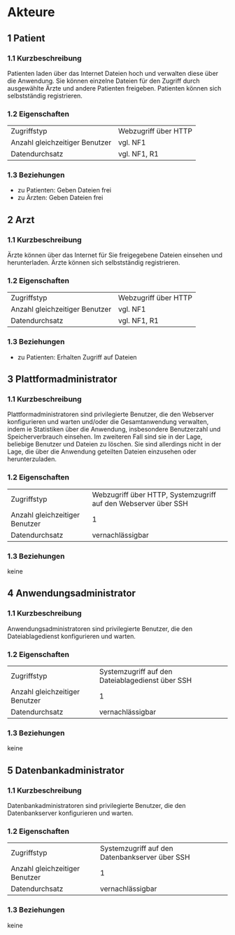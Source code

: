 # Akteure

## 1 Patient

### 1.1 Kurzbeschreibung
Patienten laden über das Internet Dateien hoch und verwalten diese über die Anwendung. Sie können einzelne Dateien für den Zugriff durch ausgewählte Ärzte und andere Patienten freigeben. Patienten können sich selbstständig registrieren.

### 1.2 Eigenschaften
|                                |                      |
| ------------------------------ | -------------------- |
| Zugriffstyp                    | Webzugriff über HTTP |
| Anzahl gleichzeitiger Benutzer | vgl. NF1             |
| Datendurchsatz                 | vgl. NF1, R1         |

### 1.3 Beziehungen
- zu Patienten: Geben Dateien frei
- zu Ärzten: Geben Dateien frei


## 2 Arzt

### 1.1 Kurzbeschreibung
Ärzte können über das Internet für Sie freigegebene Dateien einsehen und herunterladen. Ärzte können sich selbstständig registrieren.

### 1.2 Eigenschaften
|                                |                      |
| ------------------------------ | -------------------- |
| Zugriffstyp                    | Webzugriff über HTTP |
| Anzahl gleichzeitiger Benutzer | vgl. NF1             |
| Datendurchsatz                 | vgl. NF1, R1         |

### 1.3 Beziehungen
- zu Patienten: Erhalten Zugriff auf Dateien


## 3 Plattformadministrator

### 1.1 Kurzbeschreibung
Plattformadministratoren sind privilegierte Benutzer, die den Webserver konfigurieren und warten und/oder die Gesamtanwendung verwalten, indem ie Statistiken über die Anwendung, insbesondere Benutzerzahl und Speicherverbrauch einsehen. Im zweiteren Fall sind sie in der Lage, beliebige Benutzer und Dateien zu löschen. Sie sind allerdings nicht in der Lage, die über die Anwendung geteilten Dateien einzusehen oder herunterzuladen.

### 1.2 Eigenschaften
|                                |                                                                |
| ------------------------------ | -------------------------------------------------------------- |
| Zugriffstyp                    | Webzugriff über HTTP, Systemzugriff auf den Webserver über SSH |
| Anzahl gleichzeitiger Benutzer | 1                                                              |
| Datendurchsatz                 | vernachlässigbar                                               |

### 1.3 Beziehungen
keine


## 4 Anwendungsadministrator

### 1.1 Kurzbeschreibung
Anwendungsadministratoren sind privilegierte Benutzer, die den Dateiablagedienst konfigurieren und warten.

### 1.2 Eigenschaften
|                                |                                                  |
| ------------------------------ | ------------------------------------------------ |
| Zugriffstyp                    | Systemzugriff auf den Dateiablagedienst über SSH |
| Anzahl gleichzeitiger Benutzer | 1                                                |
| Datendurchsatz                 | vernachlässigbar                                 |

### 1.3 Beziehungen
keine

## 5 Datenbankadministrator

### 1.1 Kurzbeschreibung
Datenbankadministratoren sind privilegierte Benutzer, die den Datenbankserver konfigurieren und warten.

### 1.2 Eigenschaften
|                                |                                                |
| ------------------------------ | ---------------------------------------------- |
| Zugriffstyp                    | Systemzugriff auf den Datenbankserver über SSH |
| Anzahl gleichzeitiger Benutzer | 1                                              |
| Datendurchsatz                 | vernachlässigbar                               |

### 1.3 Beziehungen
keine
